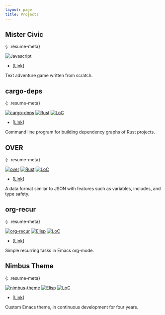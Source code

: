 ```yaml
---
layout: page
title: Projects
---
```


## Mister Civic
{: .resume-meta}

![Javascript](https://img.shields.io/badge/language-javascript-purple.svg)

- [[Link](/mister-civic/1/)]

Text adventure game written from scratch.

## cargo-deps
{: .resume-meta}

[![cargo-deps](https://img.shields.io/github/stars/m-cat/cargo-deps.svg)](https://github.com/m-cat/cargo-deps) [![Rust](https://img.shields.io/badge/language-rust-orange.svg)](https://www.rust-lang.org/) [![LoC](https://tokei.rs/b1/github/m-cat/cargo-deps)](https://github.com/m-cat/cargo-deps)

- [[Link](https://github.com/m-cat/cargo-deps)]

Command line program for building dependency graphs of Rust projects.

## OVER
{: .resume-meta}

[![over](https://img.shields.io/github/stars/m-cat/over.svg)](https://github.com/m-cat/over) [![Rust](https://img.shields.io/badge/language-rust-orange.svg)](https://www.rust-lang.org/) [![LoC](https://tokei.rs/b1/github/m-cat/over)](https://github.com/m-cat/over)

- [[Link](https://github.com/m-cat/over)]

A data format similar to JSON with features such as variables, includes, and type safety.

## org-recur
{: .resume-meta}

[![org-recur](https://img.shields.io/github/stars/m-cat/org-recur.svg)](https://github.com/m-cat/org-recur) [![Elisp](https://img.shields.io/badge/language-elisp-green.svg)](https://www.gnu.org/software/emacs/) [![LoC](https://tokei.rs/b1/github/m-cat/org-recur)](https://github.com/m-cat/org-recur)

- [[Link](https://github.com/m-cat/org-recur)]

Simple recurring tasks in Emacs org-mode.

## Nimbus Theme
{: .resume-meta}

[![nimbus-theme](https://img.shields.io/github/stars/m-cat/nimbus-theme.svg)](https://github.com/m-cat/nimbus-theme) [![Elisp](https://img.shields.io/badge/language-elisp-green.svg)](https://www.gnu.org/software/emacs/) [![LoC](https://tokei.rs/b1/github/m-cat/nimbus-theme)](https://github.com/m-cat/nimbus-theme)

- [[Link](https://github.com/m-cat/nimbus-theme)]

Custom Emacs theme, in continuous development for four years.
